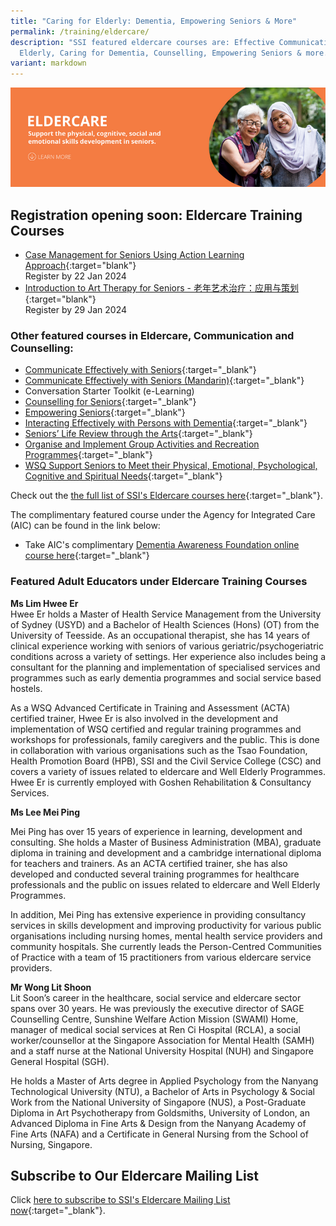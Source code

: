 ```yaml
---
title: "Caring for Elderly: Dementia, Empowering Seniors & More"
permalink: /training/eldercare/
description: "SSI featured eldercare courses are: Effective Communication with
  Elderly, Caring for Dementia, Counselling, Empowering Seniors & more."
variant: markdown
---
```

![Social Service Institute (SSI) Singapore - Caring and communicating with dementia and senior persons courses](/images/eldercare-banner.png)

## Registration opening soon: Eldercare Training Courses

- [Case Management for Seniors Using Action Learning Approach](https://iltms.ssi.gov.sg/registration/schedule?coursecode=SECH5364){:target="blank"}<br>Register by 22 Jan 2024
- [Introduction to Art Therapy for Seniors - 老年艺术治疗：应用与策划](https://iltms.ssi.gov.sg/registration/schedule?coursecode=SECH5299){:target="blank"}<br>Register by	29 Jan 2024


### **Other featured courses in Eldercare, Communication and Counselling:**
-   [Communicate Effectively with Seniors](https://iltms.ssi.gov.sg/registration/#/Course?coursecode=SECH6016){:target="_blank"}   
-   [Communicate Effectively with Seniors (Mandarin)](https://iltms.ssi.gov.sg/registration/#/Course?coursecode=SECH5525){:target="_blank"}   
-   Conversation Starter Toolkit (e-Learning)
-   [Counselling for Seniors](https://iltms.ssi.gov.sg/registration/#/Course?coursecode=SECH5958){:target="_blank"}   
-   [Empowering Seniors](https://iltms.ssi.gov.sg/registration/#/Course?coursecode=SELC433){:target="_blank"}
-  [Interacting Effectively with Persons with Dementia](https://iltms.ssi.gov.sg/registration/#/Course?coursecode=SELC429){:target="_blank"}
-   [Seniors’ Life Review through the Arts](https://iltms.ssi.gov.sg/registration/#/Course?coursecode=SELC219){:target="_blank"}
-   [Organise and Implement Group Activities and Recreation Programmes](https://iltms.ssi.gov.sg/registration/#/Course?coursecode=SECH5813){:target="_blank"}   
-   [WSQ Support Seniors to Meet their Physical, Emotional, Psychological, Cognitive and Spiritual Needs](https://iltms.ssi.gov.sg/registration/#/Course?coursecode=SECH5848){:target="_blank"}   


Check out the [the full list of SSI's Eldercare courses here](https://iltms.ssi.gov.sg/registration/#/Course){:target="_blank"}.

The complimentary featured course under the Agency for Integrated Care (AIC) can be found in the link below:

-   Take AIC's complimentary [Dementia Awareness Foundation online course here](https://ccmhdcomms.github.io/dementiaawareness20/){:target="_blank"}


### Featured Adult Educators under Eldercare Training Courses
**Ms Lim Hwee Er**   
Hwee Er holds a Master of Health Service Management from the University of Sydney (USYD) and a Bachelor of Health Sciences (Hons) (OT) from the University of Teesside. As an occupational therapist, she has 14 years of clinical experience working with seniors of various geriatric/psychogeriatric conditions across a variety of settings. Her experience also includes being a consultant for the planning and implementation of specialised services and programmes such as early dementia programmes and social service based hostels.

As a WSQ Advanced Certificate in Training and Assessment (ACTA) certified trainer, Hwee Er is also involved in the development and implementation of WSQ certified and regular training programmes and workshops for professionals, family caregivers and the public. This is done in collaboration with various organisations such as the Tsao Foundation, Health Promotion Board (HPB), SSI and the Civil Service College (CSC) and covers a variety of issues related to eldercare and Well Elderly Programmes. Hwee Er is currently employed with Goshen Rehabilitation &amp; Consultancy Services.

**Ms Lee Mei Ping**   

Mei Ping has over 15 years of experience in learning, development and consulting. She holds a Master of Business Administration (MBA), graduate diploma in training and development and a cambridge international diploma for teachers and trainers. As an ACTA certified trainer, she has also developed and conducted several training programmes for healthcare professionals and the public on issues related to eldercare and Well Elderly Programmes.

In addition, Mei Ping has extensive experience in providing consultancy services in skills development and improving productivity for various public organisations including nursing homes, mental health service providers and community hospitals. She currently leads the Person-Centred Communities of Practice with a team of 15 practitioners from various eldercare service providers.

**Mr Wong Lit Shoon**   
Lit Soon’s career in the healthcare, social service and eldercare sector spans over 30 years. He was previously the executive director of SAGE Counselling Centre, Sunshine Welfare Action Mission (SWAMI) Home, manager of medical social services at Ren Ci Hospital (RCLA), a social worker/counsellor at the Singapore Association for Mental Health (SAMH) and a staff nurse at the National University Hospital (NUH) and Singapore General Hospital (SGH).

He holds a Master of Arts degree in Applied Psychology from the Nanyang Technological University (NTU), a Bachelor of Arts in Psychology &amp; Social Work from the National University of Singapore (NUS), a Post-Graduate Diploma in Art Psychotherapy from Goldsmiths, University of London, an Advanced Diploma in Fine Arts &amp; Design from the Nanyang Academy of Fine Arts (NAFA) and a Certificate in General Nursing from the School of Nursing, Singapore.

## Subscribe to Our Eldercare Mailing List   
Click [here to subscribe to SSI's Eldercare Mailing List now](https://form.gov.sg/#!/62062a0f8cb95c001235e55d){:target="_blank"}.